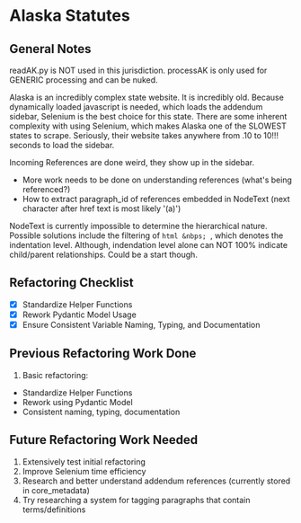 # Alaska Statutes

## General Notes
readAK.py is NOT used in this jurisdiction.
processAK is only used for GENERIC processing and can be nuked.

Alaska is an incredibly complex state website. It is incredibly old. Because dynamically loaded javascript is needed, which loads the addendum sidebar, Selenium is the best choice for this state. There are some inherent complexity with using Selenium, which makes Alaska one of the SLOWEST states to scrape. Seriously, their website takes anywhere from .10 to 10!!! seconds to load the sidebar.

Incoming References are done weird, they show up in the sidebar.
- More work needs to be done on understanding references (what's being referenced?)
- How to extract paragraph_id of references embedded in NodeText (next character after href text is most likely '(a)')

NodeText is currently impossible to determine the hierarchical nature. Possible solutions include the filtering of ```html &nbps; ```, which denotes the indentation level. Although, indendation level alone can NOT 100% indicate child/parent relationships. Could be a start though.

## Refactoring Checklist
- [x] Standardize Helper Functions
- [x] Rework Pydantic Model Usage
- [x] Ensure Consistent Variable Naming, Typing, and Documentation

## Previous Refactoring Work Done
1. Basic refactoring:
- Standardize Helper Functions
- Rework using Pydantic Model
- Consistent naming, typing, documentation


## Future Refactoring Work Needed
1. Extensively test initial refactoring
2. Improve Selenium time efficiency
3. Research and better understand addendum references (currently stored in core_metadata)
4. Try researching a system for tagging paragraphs that contain terms/definitions

